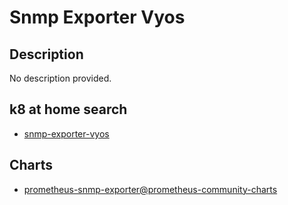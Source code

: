 # Snmp Exporter Vyos

## Description

No description provided.

## k8 at home search

- [snmp-exporter-vyos](https://nanne.dev/k8s-at-home-search/#/snmp-exporter-vyos)

## Charts

- [prometheus-snmp-exporter@prometheus-community-charts](https://prometheus-community.github.io/helm-charts/)
